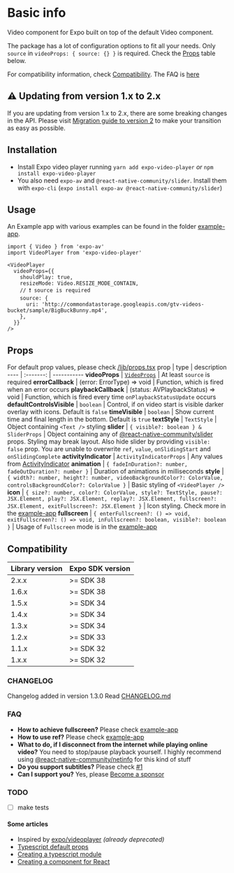 # Basic info
Video component for Expo built on top of the default Video component.

The package has a lot of configuration options to fit all your needs. Only `source` in `videoProps: { source: {} }` is required. Check the <a href='#props'>Props</a> table below.

For compatibility information, check <a href='#compatibility'>Compatibility</a>. The FAQ is <a href='#faq'>here</a>

## ⚠️ Updating from version 1.x to 2.x
If you are updating from version 1.x to 2.x, there are some breaking changes in the API. Please visit [Migration guide to version 2](https://github.com/ihmpavel/expo-video-player/tree/master/update-version-1x-to-2x.md) to make your transition as easy as possible.

## Installation
- Install Expo video player running `yarn add expo-video-player` _or_ `npm install expo-video-player`
- You also need `expo-av` and `@react-native-community/slider`. Install them with `expo-cli` (`expo install expo-av @react-native-community/slider`)

## Usage
An Example app with various examples can be found in the folder [example-app](https://github.com/ihmpavel/expo-video-player/tree/master/example-app).

```
import { Video } from 'expo-av'
import VideoPlayer from 'expo-video-player'

<VideoPlayer
  videoProps={{
    shouldPlay: true,
    resizeMode: Video.RESIZE_MODE_CONTAIN,
    // ❗ source is required
    source: {
      uri: 'http://commondatastorage.googleapis.com/gtv-videos-bucket/sample/BigBuckBunny.mp4',
    },
  }}
/>
```

## Props
For default prop values, please check [/lib/props.tsx](https://github.com/ihmpavel/expo-video-player/blob/master/lib/props.tsx#L11)
prop | type | description
---- | :-------: | -----------
**videoProps** | [`VideoProps`](https://docs.expo.io/versions/latest/sdk/video/#props) | At least `source` is required
**errorCallback** | (error: ErrorType) => void | Function, which is fired when an error occurs
**playbackCallback** | (status: AVPlaybackStatus) => void | Function, which is fired every time `onPlaybackStatusUpdate` occurs
**defaultControlsVisible** | `boolean` | Control, if on video start is visible darker overlay with icons. Default is `false`
**timeVisible** | `boolean` | Show current time and final length in the bottom. Default is `true`
**textStyle** | `TextStyle` | Object containing `<Text />` styling
**slider** | `{ visible?: boolean } & SliderProps` | Object containing any of [@react-native-community/slider](https://github.com/callstack/react-native-slider) props. Styling may break layout. Also hide slider by providing `visible: false` prop. You are unable to overwrite `ref`, `value`, `onSlidingStart` and `onSlidingComplete`
**activityIndicator** | `ActivityIndicatorProps` | Any values from [ActivityIndicator](https://reactnative.dev/docs/activityindicator)
**animation** | `{ fadeInDuration?: number, fadeOutDuration?: number }` | Duration of animations in milliseconds
**style** | `{ width?: number, height?: number, videoBackgroundColor?: ColorValue, controlsBackgroundColor?: ColorValue }` | Basic styling of `<VideoPlayer />`
**icon** | `{ size?: number, color?: ColorValue, style?: TextStyle, pause?: JSX.Element, play?: JSX.Element, replay?: JSX.Element, fullscreen?: JSX.Element, exitFullscreen?: JSX.Element }` | Icon styling. Check more in the [example-app](https://github.com/ihmpavel/expo-video-player/tree/master/example-app/App.tsx)
**fullscreen** | `{ enterFullscreen?: () => void, exitFullscreen?: () => void, inFullscreen?: boolean, visible?: boolean }` | Usage of `Fullscreen` mode is in the [example-app](https://github.com/ihmpavel/expo-video-player/tree/master/example-app/App.tsx)

## Compatibility
Library version | Expo SDK version
---- | -------
2.x.x | >= SDK 38
1.6.x | >= SDK 38
1.5.x | >= SDK 34
1.4.x | >= SDK 34
1.3.x | >= SDK 34
1.2.x | >= SDK 33
1.1.x | >= SDK 32
1.x.x | >= SDK 32

### CHANGELOG
Changelog added in version 1.3.0
Read [CHANGELOG.md](https://github.com/ihmpavel/expo-video-player/tree/master/CHANGELOG.md)

### FAQ
- **How to achieve fullscreen?** Please check [example-app](https://github.com/ihmpavel/expo-video-player/tree/master/example-app/App.tsx)
- **How to use ref?** Please check [example-app](https://github.com/ihmpavel/expo-video-player/tree/master/example-app/App.tsx)
- **What to do, if I disconnect from the internet while playing online video?** You need to stop/pause playback yourself. I highly recommend using [@react-native-community/netinfo](https://github.com/react-native-netinfo/react-native-netinfo) for this kind of stuff
- **Do you support subtitles?** Please check [#1](https://github.com/ihmpavel/expo-video-player/issues/1)
- **Can I support you?** Yes, please [Become a sponsor](https://github.com/sponsors/ihmpavel)

### TODO
- [ ] make tests

#### Some articles
 - Inspired by [expo/videoplayer](https://github.com/expo/videoplayer) _(already deprecated)_
 - [Typescript default props](https://github.com/typescript-cheatsheets/react/issues/415)
 - [Creating a typescript module](https://codeburst.io/https-chidume-nnamdi-com-npm-module-in-typescript-12b3b22f0724)
 - [Creating a component for React](https://medium.com/@BrodaNoel/how-to-create-a-react-component-and-publish-it-in-npm-668ad7d363ce)
